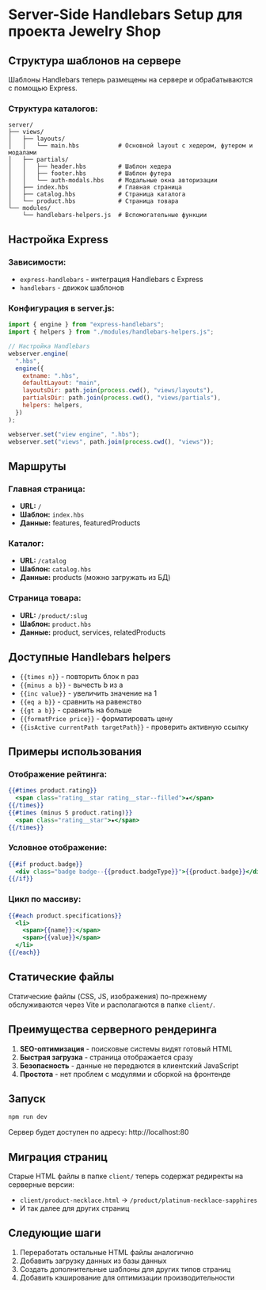 # Server-Side Handlebars Setup для проекта Jewelry Shop

## Структура шаблонов на сервере

Шаблоны Handlebars теперь размещены на сервере и обрабатываются с помощью Express.

### Структура каталогов:

```
server/
├── views/
│   ├── layouts/
│   │   └── main.hbs           # Основной layout с хедером, футером и модалами
│   ├── partials/
│   │   ├── header.hbs         # Шаблон хедера
│   │   ├── footer.hbs         # Шаблон футера
│   │   └── auth-modals.hbs    # Модальные окна авторизации
│   ├── index.hbs              # Главная страница
│   ├── catalog.hbs            # Страница каталога
│   └── product.hbs            # Страница товара
└── modules/
    └── handlebars-helpers.js  # Вспомогательные функции
```

## Настройка Express

### Зависимости:

- `express-handlebars` - интеграция Handlebars с Express
- `handlebars` - движок шаблонов

### Конфигурация в server.js:

```javascript
import { engine } from "express-handlebars";
import { helpers } from "./modules/handlebars-helpers.js";

// Настройка Handlebars
webserver.engine(
  ".hbs",
  engine({
    extname: ".hbs",
    defaultLayout: "main",
    layoutsDir: path.join(process.cwd(), "views/layouts"),
    partialsDir: path.join(process.cwd(), "views/partials"),
    helpers: helpers,
  })
);

webserver.set("view engine", ".hbs");
webserver.set("views", path.join(process.cwd(), "views"));
```

## Маршруты

### Главная страница:

- **URL:** `/`
- **Шаблон:** `index.hbs`
- **Данные:** features, featuredProducts

### Каталог:

- **URL:** `/catalog`
- **Шаблон:** `catalog.hbs`
- **Данные:** products (можно загружать из БД)

### Страница товара:

- **URL:** `/product/:slug`
- **Шаблон:** `product.hbs`
- **Данные:** product, services, relatedProducts

## Доступные Handlebars helpers

- `{{times n}}` - повторить блок n раз
- `{{minus a b}}` - вычесть b из a
- `{{inc value}}` - увеличить значение на 1
- `{{eq a b}}` - сравнить на равенство
- `{{gt a b}}` - сравнить на больше
- `{{formatPrice price}}` - форматировать цену
- `{{isActive currentPath targetPath}}` - проверить активную ссылку

## Примеры использования

### Отображение рейтинга:

```handlebars
{{#times product.rating}}
  <span class="rating__star rating__star--filled">★</span>
{{/times}}
{{#times (minus 5 product.rating)}}
  <span class="rating__star">★</span>
{{/times}}
```

### Условное отображение:

```handlebars
{{#if product.badge}}
  <div class="badge badge--{{product.badgeType}}">{{product.badge}}</div>
{{/if}}
```

### Цикл по массиву:

```handlebars
{{#each product.specifications}}
  <li>
    <span>{{name}}:</span>
    <span>{{value}}</span>
  </li>
{{/each}}
```

## Статические файлы

Статические файлы (CSS, JS, изображения) по-прежнему обслуживаются через Vite и располагаются в папке `client/`.

## Преимущества серверного рендеринга

1. **SEO-оптимизация** - поисковые системы видят готовый HTML
2. **Быстрая загрузка** - страница отображается сразу
3. **Безопасность** - данные не передаются в клиентский JavaScript
4. **Простота** - нет проблем с модулями и сборкой на фронтенде

## Запуск

```bash
npm run dev
```

Сервер будет доступен по адресу: http://localhost:80

## Миграция страниц

Старые HTML файлы в папке `client/` теперь содержат редиректы на серверные версии:

- `client/product-necklace.html` → `/product/platinum-necklace-sapphires`
- И так далее для других страниц

## Следующие шаги

1. Переработать остальные HTML файлы аналогично
2. Добавить загрузку данных из базы данных
3. Создать дополнительные шаблоны для других типов страниц
4. Добавить кэширование для оптимизации производительности
